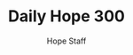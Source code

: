 ---
image: /assets/img/daily-hope-default-artwork.png
title: Daily Hope 300
number: 300
categories:
  - Daily Hope
author: Hope Staff
notes: Daily Hope 300
embed: >-
  <iframe style="border-radius:12px" src="https://open.spotify.com/embed/episode/2JlNkTcImbZGjJB3fqPNSB?utm_source=generator" width="100%" height="352" frameBorder="0" allowfullscreen="" allow="autoplay; clipboard-write; encrypted-media; fullscreen; picture-in-picture" loading="lazy"></iframe>
---